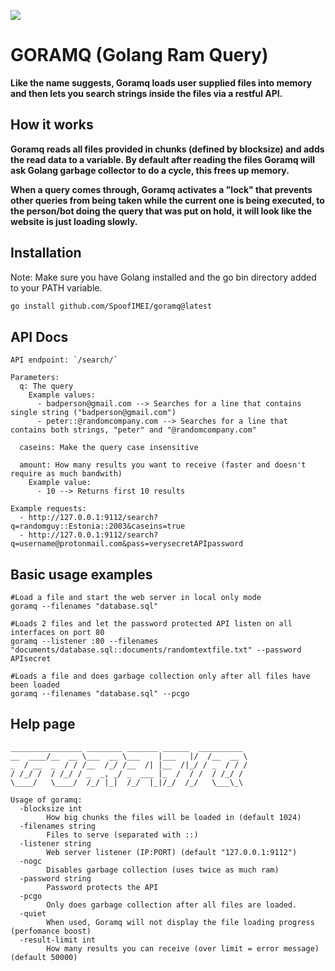 <img src="https://github.com/SpoofIMEI/goramq/blob/main/images/goramq.png?raw=true"></img>

# GORAMQ (Golang Ram Query)
<b>Like the name suggests, Goramq loads user supplied files into memory and then lets you search strings inside the files via a restful API.</b>

## How it works
<b>Goramq reads all files provided in chunks (defined by blocksize) and adds the read data to a variable. By default after reading the files Goramq will ask Golang garbage collector to do a cycle,  this frees up memory.

When a query comes through, Goramq activates a "lock" that prevents other queries from being taken while the current one is being executed, to the person/bot doing the query that was put on hold, it will look like the website is just loading slowly.</b>

## Installation
Note: Make sure you have Golang installed and the go bin directory added to your PATH variable.
```bash
go install github.com/SpoofIMEI/goramq@latest
```

## API Docs
```
API endpoint: `/search/`

Parameters:
  q: The query
    Example values:
      - badperson@gmail.com --> Searches for a line that contains single string ("badperson@gmail.com")
      - peter::@randomcompany.com --> Searches for a line that contains both strings, "peter" and "@randomcompany.com"
 
  caseins: Make the query case insensitive
 
  amount: How many results you want to receive (faster and doesn't require as much bandwith)
    Example value:
      - 10 --> Returns first 10 results

Example requests:
  - http://127.0.0.1:9112/search?q=randomguy::Estonia::2003&caseins=true
  - http://127.0.0.1:9112/search?q=username@protonmail.com&pass=verysecretAPIpassword
```

## Basic usage examples
```
#Load a file and start the web server in local only mode
goramq --filenames "database.sql"

#Loads 2 files and let the password protected API listen on all interfaces on port 80
goramq --listener :80 --filenames "documents/database.sql::documents/randomtextfile.txt" --password APIsecret

#Loads a file and does garbage collection only after all files have been loaded
goramq --filenames "database.sql" --pcgo 
```


## Help page
```
________________ ________ _______ ______  __________
__  ____/__  __ \___  __ \___    |___   |/  /__  __ \
_  / __  _  / / /__  /_/ /__  /| |__  /|_/ / _  / / /
/ /_/ /  / /_/ / _  _, _/ _  ___ |_  /  / /  / /_/ /
\____/   \____/  /_/ |_|  /_/  |_|/_/  /_/   \___\_\

Usage of goramq:
  -blocksize int
        How big chunks the files will be loaded in (default 1024)
  -filenames string
        Files to serve (separated with ::)
  -listener string
        Web server listener (IP:PORT) (default "127.0.0.1:9112")
  -nogc
        Disables garbage collection (uses twice as much ram)
  -password string
        Password protects the API
  -pcgo
        Only does garbage collection after all files are loaded.
  -quiet
        When used, Goramq will not display the file loading progress (perfomance boost)
  -result-limit int
        How many results you can receive (over limit = error message) (default 50000)
```
